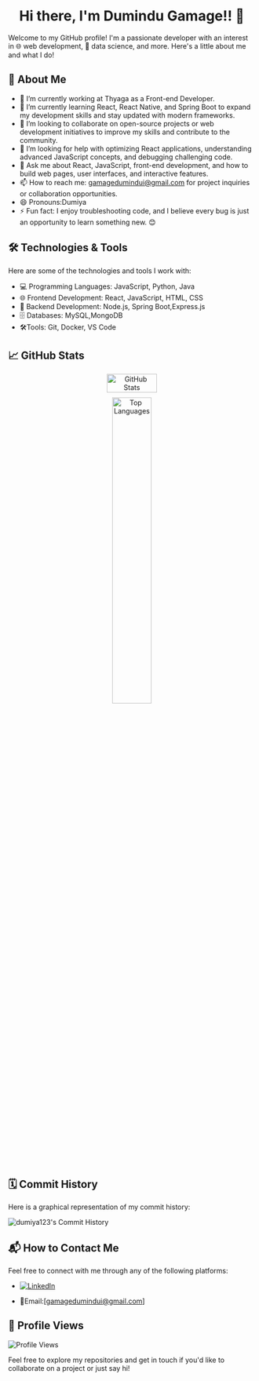 <h1 align="center">Hi there, I'm Dumindu Gamage!! 👋</h1>


Welcome to my GitHub profile! I'm a passionate developer with an interest in 🌐 web development, 🧠 data science, and more. Here's a little about me and what I do!

## 🚀 About Me

- 🔭 I’m currently working at Thyaga as a Front-end Developer.
- 🌱 I’m currently learning React, React Native, and Spring Boot to expand my development skills and stay updated with modern frameworks.
- 👯  I’m looking to collaborate on open-source projects or web development initiatives to improve my skills and contribute to the community.
- 🤔  I’m looking for help with optimizing React applications, understanding advanced JavaScript concepts, and debugging challenging code.
- 💬  Ask me about React, JavaScript, front-end development, and how to build web pages, user interfaces, and interactive features.
- 📫 How to reach me: gamagedumindui@gmail.com for project inquiries or collaboration opportunities.
- 😄 Pronouns:Dumiya
- ⚡ Fun fact: I enjoy troubleshooting code, and I believe every bug is just an opportunity to learn something new. 😊

## 🛠️ Technologies & Tools

Here are some of the technologies and tools I work with:

- 💻 Programming Languages: JavaScript, Python, Java
- 🌐 Frontend Development: React, JavaScript, HTML, CSS
- 🔧 Backend Development: Node.js, Spring Boot,Express.js
- 🗄️ Databases: MySQL,MongoDB
- 🛠️Tools: Git, Docker, VS Code

## 📈 GitHub Stats

<div style="text-align: center;">
  <div style="display: flex; justify-content: center; gap: 10px;">
<!--     <img src="https://github-readme-streak-stats.herokuapp.com/?user=dumiya123&theme=radical" alt="GitHub Streak" style="width: 45%;" /> -->
    <img src="https://github-readme-stats.vercel.app/api?username=dumiya123&show_icons=true&theme=radical" alt="GitHub Stats" style="width: 45%;" />
  </div>
  <div style="margin-top: 10px;">
    <img src="https://github-readme-stats.vercel.app/api/top-langs/?username=dumiya123&layout=compact&theme=radical" alt="Top Languages" style="width: 40%;" />
  </div>
</div>

## 🗓️ Commit History

Here is a graphical representation of my commit history:

![dumiya123's Commit History](https://github-readme-stats.vercel.app/api?username=dumiya123&show_icons=true&theme=radical&include_all_commits=true)

## 📬 How to Contact Me

Feel free to connect with me through any of the following platforms:

- [![LinkedIn](https://img.shields.io/badge/LinkedIn-blue?style=flat&logo=linkedin&logoColor=white)](www.linkedin.com/in/dumindu-gamage-610b24252)
<!-- [![Twitter](https://img.shields.io/badge/Twitter-blue?style=flat&logo=twitter&logoColor=white)](https://twitter.com/dumiya123)--!>
<!-- - [![Website](https://img.shields.io/badge/Website-blue?style=flat&logo=google-chrome&logoColor=white)](https://your-website.com) -->

- 📧Email:[gamagedumindui@gmail.com]

## 👀 Profile Views

![Profile Views](https://komarev.com/ghpvc/?username=dumiya123&color=blue)

Feel free to explore my repositories and get in touch if you'd like to collaborate on a project or just say hi!
